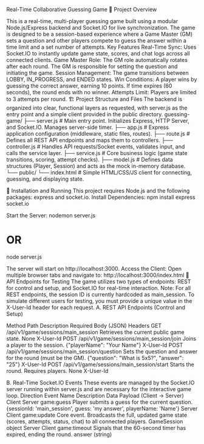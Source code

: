 Real-Time Collaborative Guessing Game
📝 Project Overview

This is a real-time, multi-player guessing game built using a modular Node.js/Express backend and Socket.IO for live synchronization. The game is designed to be a session-based experience where a Game Master (GM) sets a question and other players compete to guess the answer within a time limit and a set number of attempts.
Key Features
Real-Time Sync: Uses Socket.IO to instantly update game state, scores, and chat logs across all connected clients.
Game Master Role: The GM role automatically rotates after each round. The GM is responsible for setting the question and initiating the game.
Session Management: The game transitions between LOBBY, IN_PROGRESS, and ENDED states.
Win Conditions: A player wins by guessing the correct answer, earning 10 points. If time expires (60 seconds), the round ends with no winner.
Attempts Limit: Players are limited to 3 attempts per round.
🏗️ Project Structure and Files
The backend is organized into clear, functional layers as requested, with server.js as the entry point and a simple client provided in the public directory.
guessing-game/
├── server.js           # Main entry point. Initializes Express, HTTP Server, and Socket.IO. Manages server-side timer.
├── app.js              # Express application configuration (middleware, static files, routes).
├── route.js            # Defines all REST API endpoints and maps them to controllers.
├── controller.js       # Handles API requests/Socket events, validates input, and calls the service layer.
├── service.js          # Core business logic (game state transitions, scoring, attempt checks).
├── model.js            # Defines data structures (Player, Session) and acts as the mock in-memory database.
└── public/
    └── index.html      # Simple HTML/CSS/JS client for connecting, guessing, and displaying state.


🚀 Installation and Running
This project requires Node.js and the following packages: express and socket.io.
Install Dependencies:
npm install express socket.io


Start the Server:
nodemon server.js
# OR
node server.js

The server will start on http://localhost:3000.
Access the Client:
Open multiple browser tabs and navigate to:
http://localhost:3000/index.html
🔌 API Endpoints for Testing
The game utilizes two types of endpoints: REST for control and setup, and Socket.IO for real-time interaction.
Note: For all REST endpoints, the session ID is currently hardcoded as main_session. To simulate different users for testing, you must provide a unique value in the X-User-Id header for each request.
A. REST API Endpoints (Control and Setup)


Method
Path
Description
Required Body (JSON)
Headers
GET
/api/v1/game/sessions/main_session
Retrieves the current public game state.
None
X-User-Id
POST
/api/v1/game/sessions/main_session/join
Joins a player to the session.
{"playerName": "Your Name"}
X-User-Id
POST
/api/v1/game/sessions/main_session/question
Sets the question and answer for the round (must be the GM).
{"question": "What is 5x5?", "answer": "25"}
X-User-Id
POST
/api/v1/game/sessions/main_session/start
Starts the round. Requires  players.
None
X-User-Id

B. Real-Time Socket.IO Events
These events are managed by the Socket.IO server running within server.js and are necessary for the interactive game loop.
Direction
Event Name
Description
Data Payload (Client → Server)
Client  Server
game:guess
Player submits a guess for the current question.
{sessionId: 'main_session', guess: 'my answer', playerName: 'Name'}
Server  Client
game:update
Core event. Broadcasts the full, updated game state (scores, attempts, status, chat) to all connected players.
GameSession object
Server  Client
game:timeout
Signals that the 60-second timer has expired, ending the round.
answer (string)


